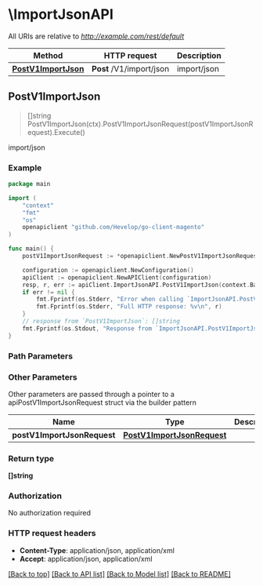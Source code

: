 # \ImportJsonAPI

All URIs are relative to *http://example.com/rest/default*

Method | HTTP request | Description
------------- | ------------- | -------------
[**PostV1ImportJson**](ImportJsonAPI.md#PostV1ImportJson) | **Post** /V1/import/json | import/json



## PostV1ImportJson

> []string PostV1ImportJson(ctx).PostV1ImportJsonRequest(postV1ImportJsonRequest).Execute()

import/json



### Example

```go
package main

import (
	"context"
	"fmt"
	"os"
	openapiclient "github.com/Hevelop/go-client-magento"
)

func main() {
	postV1ImportJsonRequest := *openapiclient.NewPostV1ImportJsonRequest(*openapiclient.NewImportJsonApiDataSourceDataInterface("Entity_example", "Behavior_example", "ValidationStrategy_example", "AllowedErrorCount_example", map[string]interface{}(123))) // PostV1ImportJsonRequest |  (optional)

	configuration := openapiclient.NewConfiguration()
	apiClient := openapiclient.NewAPIClient(configuration)
	resp, r, err := apiClient.ImportJsonAPI.PostV1ImportJson(context.Background()).PostV1ImportJsonRequest(postV1ImportJsonRequest).Execute()
	if err != nil {
		fmt.Fprintf(os.Stderr, "Error when calling `ImportJsonAPI.PostV1ImportJson``: %v\n", err)
		fmt.Fprintf(os.Stderr, "Full HTTP response: %v\n", r)
	}
	// response from `PostV1ImportJson`: []string
	fmt.Fprintf(os.Stdout, "Response from `ImportJsonAPI.PostV1ImportJson`: %v\n", resp)
}
```

### Path Parameters



### Other Parameters

Other parameters are passed through a pointer to a apiPostV1ImportJsonRequest struct via the builder pattern


Name | Type | Description  | Notes
------------- | ------------- | ------------- | -------------
 **postV1ImportJsonRequest** | [**PostV1ImportJsonRequest**](PostV1ImportJsonRequest.md) |  | 

### Return type

**[]string**

### Authorization

No authorization required

### HTTP request headers

- **Content-Type**: application/json, application/xml
- **Accept**: application/json, application/xml

[[Back to top]](#) [[Back to API list]](../README.md#documentation-for-api-endpoints)
[[Back to Model list]](../README.md#documentation-for-models)
[[Back to README]](../README.md)

